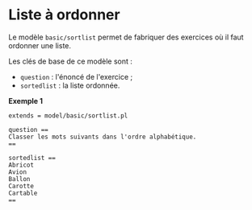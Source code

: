 # Liste à ordonner

Le modèle `basic/sortlist` permet de fabriquer des exercices où il faut ordonner une liste. 

Les clés de base de ce modèle sont :

  * `question` : l'énoncé de l'exercice ;
  * `sortedlist` : la liste ordonnée.

**Exemple 1**

```
extends = model/basic/sortlist.pl

question ==
Classer les mots suivants dans l'ordre alphabétique.
==

sortedlist ==
Abricot
Avion
Ballon
Carotte
Cartable
==
```
